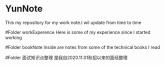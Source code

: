 # YunNote
This my repository for my work note.I wil update from time to time



#Folder workExperence
Here is some of my experience since I started working

#Folder bookNote
Inside are notes from some of the technical books I read

#Folder 面试知识点整理
是我自2020.11.01秋招以来的面经整理
